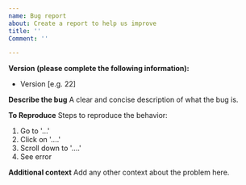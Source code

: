 ```yaml
---
name: Bug report
about: Create a report to help us improve
title: ''
Comment: ''

---
```


**Version (please complete the following information):**
 - Version [e.g. 22]
   
**Describe the bug**
A clear and concise description of what the bug is.

**To Reproduce**
Steps to reproduce the behavior:
1. Go to '...'
2. Click on '....'
3. Scroll down to '....'
4. See error

**Additional context**
Add any other context about the problem here.
